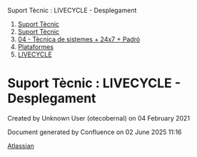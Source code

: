 Suport Tècnic : LIVECYCLE - Desplegament  

1.  [Suport Tècnic](index.html)
2.  [Suport Tècnic](13893782.html)
3.  [04 - Tècnica de sistemes + 24x7 + Padró](26313202.html)
4.  [Plataformes](Plataformes_41520520.html)
5.  [LIVECYCLE](LIVECYCLE_41520878.html)

Suport Tècnic : LIVECYCLE - Desplegament
========================================

Created by Unknown User (otecobernal) on 04 February 2021

Document generated by Confluence on 02 June 2025 11:16

[Atlassian](http://www.atlassian.com/)